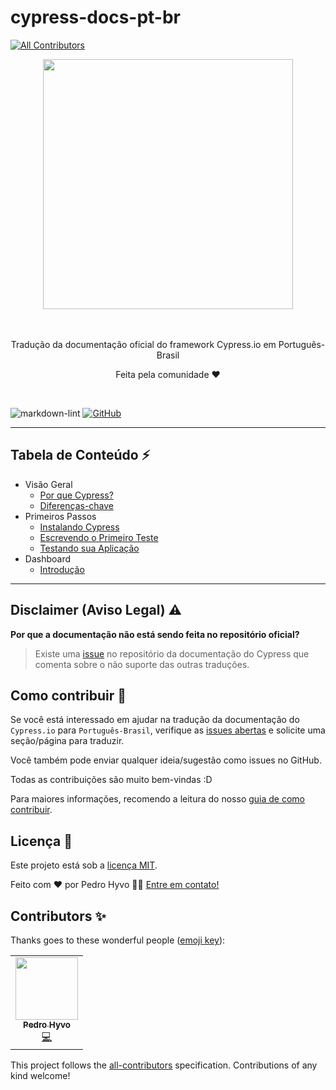 # cypress-docs-pt-br
<!-- ALL-CONTRIBUTORS-BADGE:START - Do not remove or modify this section -->
[![All Contributors](https://img.shields.io/badge/all_contributors-1-orange.svg?style=flat-square)](#contributors-)
<!-- ALL-CONTRIBUTORS-BADGE:END -->

<div align="center">
  <div>
    <img 
    src="https://cloud.githubusercontent.com/assets/1268976/20607953/d7ae489c-b24a-11e6-9cc4-91c6c74c5e88.png"
    width="400"
    />
  </div>
  <br/>
  <br/>
	</a>
  <p>Tradução da documentação oficial do framework Cypress.io em Português-Brasil</p>
  <p>Feita pela comunidade ❤️ </p>
</div>
<br/>

![markdown-lint](https://github.com/pedrohyvo/cypress-docs-pt-br/workflows/markdown-lint/badge.svg?branch=master)
[![GitHub](https://img.shields.io/github/license/pedrohyvo/cypress-docs-pt-br)](https://github.com/pedrohyvo/cypress-docs-pt-br/edit/master/LICENSE)

----

## **Tabela de Conteúdo** ⚡

- Visão Geral
    - [Por que Cypress?](pages/overview/why-cypress.md)
    - [Diferenças-chave](pages/overview/key-differences.md)
- Primeiros Passos
    - [Instalando Cypress](pages/getting-started/installing-cypress.md)
    - [Escrevendo o Primeiro Teste](pages/getting-started/writing-your-first-test.md)
    - [Testando sua Aplicação](pages/getting-started/testing-your-app.md)
- Dashboard
    - [Introdução](pages/dashboard/introduction.md)

----

## Disclaimer (Aviso Legal) ⚠️

**Por que a documentação não está sendo feita no repositório oficial?**

> Existe uma [issue](https://github.com/cypress-io/cypress-documentation/issues/3084) no
repositório da documentação do Cypress que comenta sobre o não suporte das outras traduções.

## Como contribuir 🤝

Se você está interessado em ajudar na tradução da documentação do `Cypress.io`
para `Português-Brasil`, verifique as 
[issues abertas](https://github.com/pedrohyvo/cypress-docs-pt-br/issues) e 
solicite uma seção/página para traduzir.

Você também pode enviar qualquer ideia/sugestão como issues no GitHub.

Todas as contribuições são muito bem-vindas :D 

Para maiores informações, recomendo a leitura do nosso [guia de como contribuir](CONTRIBUTING.md).

## Licença 📝

Este projeto está sob a [licença MIT](LICENSE).

Feito com ❤️ por Pedro Hyvo 👋🏽 [Entre em contato!](https://www.linkedin.com/in/pedrohyvo/)

## Contributors ✨

Thanks goes to these wonderful people ([emoji key](https://allcontributors.org/docs/en/emoji-key)):

<!-- ALL-CONTRIBUTORS-LIST:START - Do not remove or modify this section -->
<!-- prettier-ignore-start -->
<!-- markdownlint-disable -->
<table>
  <tr>
    <td align="center"><a href="https://www.linkedin.com/in/pedrohyvo/"><img src="https://avatars.githubusercontent.com/u/15241188?v=4?s=100" width="100px;" alt=""/><br /><sub><b>Pedro Hyvo</b></sub></a><br /><a href="https://github.com/pedrohyvo/cypress-docs-pt-br/commits?author=pedrohyvo" title="Code">💻</a></td>
  </tr>
</table>

<!-- markdownlint-restore -->
<!-- prettier-ignore-end -->

<!-- ALL-CONTRIBUTORS-LIST:END -->

This project follows the [all-contributors](https://github.com/all-contributors/all-contributors) specification. Contributions of any kind welcome!
